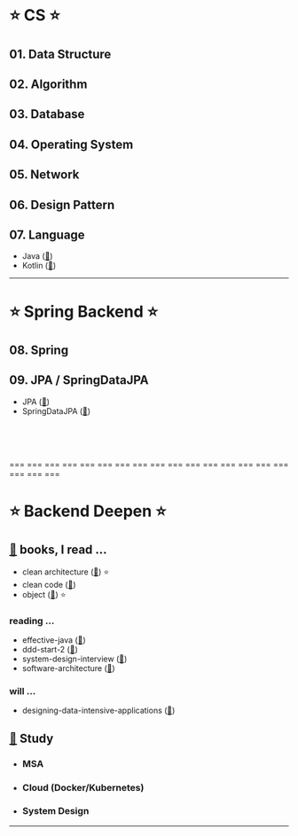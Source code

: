 #  ⭐ CS ⭐
## 01. Data Structure
## 02. Algorithm
## 03. Database
## 04. Operating System
## 05. Network
## 06. Design Pattern
## 07. Language
* Java ([🔗](../_07_language/java))
* Kotlin ([🔗](../_07_language/kotlin))

---
# ⭐ Spring Backend ⭐
## 08. Spring
## 09. JPA / SpringDataJPA
* JPA ([🔗](../_09_jpa/JPA.md))
* SpringDataJPA ([🔗](../_09_jpa/SpringDataJPA.md))

<br/>
<br/>
<br/>


=== === === === === === === === === === === === === === === === === === ===

# ⭐ Backend Deepen ⭐
## [🔗](https://github.com/orgs/wabede/repositories) books, I read ...
- clean architecture ([🔗](https://github.com/wabede/book_clean-architecture)) ⭐
- clean code ([🔗](https://github.com/wabede/book_clean-code))
- object ([🔗](https://github.com/wabede/book_object)) ⭐

### reading ...
- effective-java ([🔗](https://github.com/wabede/book_effective-java))
- ddd-start-2 ([🔗](https://github.com/wabede/book_ddd-start2))
- system-design-interview ([🔗](https://github.com/wabede/book_system-design-interview))
- software-architecture ([🔗](https://github.com/wabede/book_softwarearchitecture))

### will ...
- designing-data-intensive-applications ([🔗](https://github.com/wabede/book_designing-data-intensive-applications))

## [🔗](https://github.com/Eundms/gdsc-study) Study 
* ### MSA
* ### Cloud (Docker/Kubernetes)
* ### System Design

---


